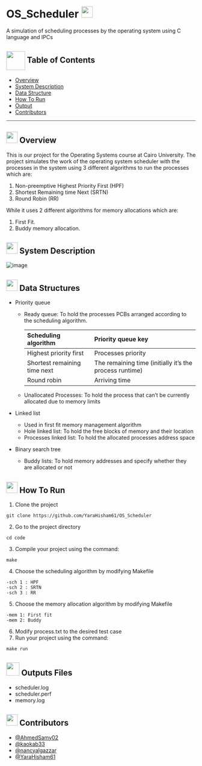 # OS_Scheduler <img src="https://github.com/YaraHisham61/OS_Scheduler/assets/88517271/6c99eaf7-4d14-42d4-8844-d9992bb5990a" width="30" height="30" />
A simulation of scheduling processes by the operating system using C language and IPCs

## <img align= center width=50px height=50px src="https://thumbs.gfycat.com/HeftyDescriptiveChimneyswift-size_restricted.gif"> Table of Contents

- [Overview](#Overview)
- [System Description](#sysdes) 
- [Data Structure](#ds)
- [How To Run](#run)
- [Output](#out)
- [Contributors](#contributors)

<hr style="background-color: #4b4c60"></hr>


## <img src="https://github.com/YaraHisham61/OS_Scheduler/assets/88517271/34402b46-ead8-415c-96f6-a21dce7fa14d" width="30" height="30" /> Overview <a name = "Overview"></a>
This is our project for the Operating Systems course at Cairo University. The project simulates the work of the operating system scheduler with the processes in the system using
3 different algorithms to run the processes which are:
1. Non-preemptive Highest Priority First (HPF)
2. Shortest Remaining time Next (SRTN)
3. Round Robin (RR)

While it uses 2 different algorithms for memory allocations which are:
1. First Fit.
2. Buddy memory allocation.

## <img src="https://github.com/YaraHisham61/OS_Scheduler/assets/88517271/d8e6c9f3-9ba5-4d9e-a108-7d9a95989812" width="30" height="30" /> System Description <a name = "sysdes"></a>
![image](https://github.com/YaraHisham61/OS_Scheduler/assets/88517271/a97a24d6-2438-431e-b097-3efc7c6f8b43)

## <img src="https://github.com/YaraHisham61/OS_Scheduler/assets/88517271/41cd74fb-7e37-492e-b15d-5f54bccfd43e" width="30" height="30" /> Data Structures <a name = "ds"></a>
* Priority queue
   - Ready queue: To hold the processes PCBs arranged according to the scheduling algorithm.

      | Scheduling algorithm 	| Priority queue key |
      |:----------------------|:-------------------|
      | Highest priority first	| Processes priority |
      | Shortest remaining time next | The remaining time (initially it’s the process runtime)|
      | Round robin |	Arriving time |
      
    - Unallocated Processes: To hold the process that can’t be currently allocated due to memory limits
* Linked list
  - Used in first fit memory management algorithm
  - Hole linked list: To hold the free blocks of memory and their location
  - Processes linked list: To hold the allocated processes address space

* Binary search tree
  - Buddy lists: To hold memory addresses and specify whether they are allocated or not
 

## <img src="https://github.com/YaraHisham61/OS_Scheduler/assets/88517271/1c40c081-3619-449b-a9d7-605fc7b2baca" width="30" height="30" />  How To Run <a name = "run"></a>
1) Clone the project
```
git clone https://github.com/YaraHisham61/OS_Scheduler
 ```
 
2) Go to the project directory
  ```
  cd code
  ```
  
3) Compile your project using the command:
 ```
 make  
 ```
4) Choose the scheduling algorithm by modifying Makefile
 ```
 -sch 1 : HPF
 -sch 2 : SRTN
 -sch 3 : RR
 ```

5) Choose the memory allocation algorithm by modifying Makefile
 ```
 -mem 1: First fit
 -mem 2: Buddy
 ```
6) Modify process.txt to the desired test case
7) Run your project using the command:
 ```
make run
 ```

 ## <img src="https://github.com/YaraHisham61/OS_Scheduler/assets/88517271/52e64c12-9638-45ba-9040-d6545e67a1df" width="35" height="35" /> Outputs Files <a name = "out"></a>
 * scheduler.log
 * scheduler.perf
 * memory.log

  ## <img src="https://github.com/YaraHisham61/OS_Scheduler/assets/88517271/859c6d0a-d951-4135-b420-6ca35c403803" width="30" height="30" /> Contributors <a name = "contributors"></a>
- [@AhmedSamy02](https://github.com/AhmedSamy02)
- [@kaokab33](https://github.com/kaokab33)
- [@nancyalgazzar](https://github.com/nancyalgazzar)
- [@YaraHisham61](https://github.com/YaraHisham61)
